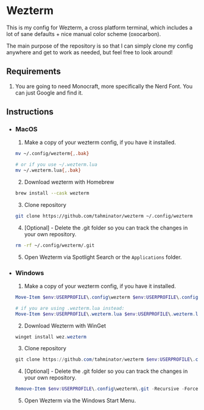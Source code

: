 # Wezterm

This is my config for Wezterm, a cross platform terminal, which includes a lot of sane defaults + nice manual color scheme (oxocarbon).

The main purpose of the repository is so that I can simply clone my config anywhere and get to work as needed, but feel free to look around!

## Requirements

1. You are going to need Monocraft, more specifically the Nerd Font. You can just Google and find it.

## Instructions

- ### MacOS

  1. Make a copy of your wezterm config, if you have it installed.

  ```bash
  mv ~/.config/wezterm{,.bak}

  # or if you use ~/.wezterm.lua
  mv ~/.wezterm.lua{,.bak}
  ```

  2. Download wezterm with Homebrew

  ```bash
  brew install --cask wezterm
  ```

  3. Clone repository

  ```bash
  git clone https://github.com/tahminator/wezterm ~/.config/wezterm
  ```

  4. [Optional] - Delete the .git folder so you can track the changes in your own repository.

  ```bash
  rm -rf ~/.config/wezterm/.git
  ```

  5. Open Wezterm via Spotlight Search or the `Applications` folder.

- ### Windows

  1. Make a copy of your wezterm config, if you have it installed.

  ```powershell
  Move-Item $env:USERPROFILE\.config\wezterm $env:USERPROFILE\.config\wezterm.bak

  # if you are using .wezterm.lua instead:
  Move-Item $env:USERPROFILE\.wezterm.lua $env:USERPROFILE\.wezterm.lua.bak
  ```

  2. Download Wezterm with WinGet

  ```powershell
  winget install wez.wezterm
  ```

  3.  Clone repository

  ```powershell
  git clone https://github.com/tahminator/wezterm $env:USERPROFILE\.config/wezterm
  ```

  4. [Optional] - Delete the .git folder so you can track the changes in your own repository.

  ```powershell
  Remove-Item $env:USERPROFILE\.config\wezterm\.git -Recursive -Force
  ```

  5. Open Wezterm via the Windows Start Menu.
